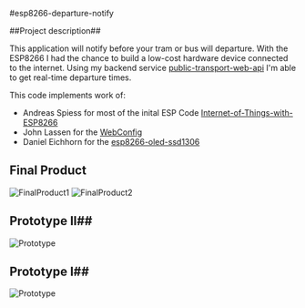 #esp8266-departure-notify

##Project description##

This application will notify before your tram or bus will departure. With the ESP8266 I had the chance to build a low-cost hardware device connected to the internet. Using my backend service [public-transport-web-api](https://github.com/fewi/public-transport-web-api) I'm able to get real-time departure times. 

This code implements work of:

 -  Andreas Spiess for most of the inital ESP Code [Internet-of-Things-with-ESP8266](https://github.com/SensorsIot/Internet-of-Things-with-ESP8266)
 -  John Lassen for the [WebConfig](http://www.john-lassen.de/index.php/projects/esp-8266-arduino-ide-webconfig)
 -  Daniel Eichhorn for the [esp8266-oled-ssd1306](https://github.com/squix78/esp8266-oled-ssd1306)

 ## Final Product ##
![FinalProduct1](http://i.imgur.com/exay1v6.jpg)
![FinalProduct2](http://i.imgur.com/qItKMZ5.jpg)

## Prototype II##
![Prototype](http://i.imgur.com/7hAsbFr.jpg)

## Prototype I##
![Prototype](http://i.imgur.com/FKxQzVB.jpg)
